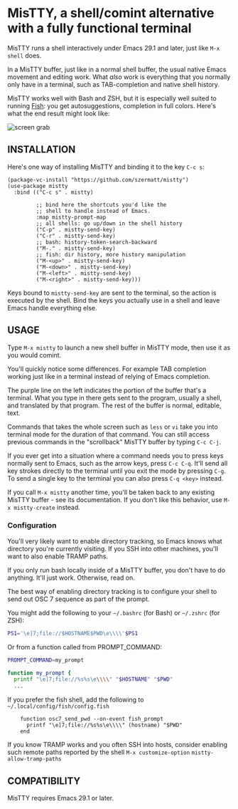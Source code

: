 # MisTTY, a shell/comint alternative with a fully functional terminal

MisTTY runs a shell interactively under Emacs 29.1 and later, just like
`M-x shell` does. 

In a MisTTY buffer, just like in a normal shell buffer, the usual
native Emacs movement and editing work. What *also* work is everything
that you normally only have in a terminal, such as TAB-completion and
native shell history.

MisTTY works well with Bash and ZSH, but it is especially well suited
to running [Fish](https://fishshell.com): you get autosuggestions,
completion in full colors. Here's what the end result might look like:

![screen grab](https://github.com/szermatt/mistty/blob/master/screengrab.gif?raw=true)

## INSTALLATION

Here's one way of installing MisTTY and binding it to the key `C-c s`:

```elisp
(package-vc-install "https://github.com/szermatt/mistty")
(use-package mistty
  :bind (("C-c s" . mistty)
  
         ;; bind here the shortcuts you'd like the 
         ;; shell to handle instead of Emacs.
         :map mistty-prompt-map
         ;; all shells: go up/down in the shell history
         ("C-p" . mistty-send-key)
         ("C-r" . mistty-send-key)
         ;; bash: history-token-search-backward
         ("M-." . mistty-send-key)
         ;; fish: dir history, more history manipulation
         ("M-<up>" . mistty-send-key)
         ("M-<down>" . mistty-send-key)
         ("M-<left>" . mistty-send-key)
         ("M-<right>" . mistty-send-key)))
```

Keys bound to `mistty-send-key` are sent to the terminal, so the action is executed by the shell. Bind the keys you actually use in a shell and leave Emacs handle everything else.

## USAGE

Type `M-x mistty` to launch a new shell buffer in MisTTY mode, then
use it as you would comint.

You'll quickly notice some differences. For example TAB completion
working just like in a terminal instead of relying of Emacs
completion.

The purple line on the left indicates the portion of the buffer 
that's a terminal. What you type in there gets sent to the program, 
usually a shell, and translated by that program. The rest of the
buffer is normal, editable, text. 

Commands that takes the whole screen such as `less` or `vi` take you 
into terminal mode for the duration of that command. You can still 
access previous commands in the "scrollback" MisTTY buffer by typing 
`C-c C-j`. 

If you ever get into a situation where a command needs you to press 
keys normally sent to Emacs, such as the arrow keys, press `C-c C-q`. 
It'll send all key strokes directly to the terminal until you exit 
the mode by pressing `C-g`. To send a single key to the terminal 
you can also press `C-q <key>` instead.

If you call `M-x mistty` another time, you'll be taken back to any
existing MisTTY buffer - see its documentation. If you don't like this
behavior, use `M-x mistty-create` instead.

### Configuration

You'll very likely want to enable directory tracking, so Emacs knows
what directory you're currently visiting. If you SSH into other
machines, you'll want to also enable TRAMP paths.

If you only run bash locally inside of a MisTTY buffer, you don't have
to do anything. It'll just work. Otherwise, read on.

The best way of enabling directory tracking is to configure your shell
to send out OSC 7 sequence as part of the prompt. 

You might add the following to your `~/.bashrc` (for Bash) or
`~/.zshrc` (for ZSH):

```bash
PS1='\e]7;file://$HOSTNAME$PWD\e\\\\'$PS1
```

Or from a function called from PROMPT_COMMAND:
```bash
PROMPT_COMMAND=my_prompt

function my_prompt {
  printf "\e]7;file://%s%s\e\\\\" "$HOSTNAME" "$PWD"
  ...
```

If you prefer the fish shell, add the following to `~/.local/config/fish/config.fish`
```fish
    function osc7_send_pwd --on-event fish_prompt
      printf "\e]7;file://%s%s\e\\\\" (hostname) "$PWD"
    end
```

If you know TRAMP works and you often SSH into hosts, consider
enabling such remote paths reported by the shell `M-x
customize-option` `mistty-allow-tramp-paths`

## COMPATIBILITY

MisTTY requires Emacs 29.1 or later.
